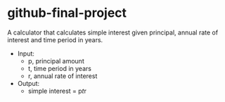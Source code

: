 # github-final-project

A calculator that calculates simple interest given principal, annual rate of interest and time period in years.

* Input:
   * p, principal amount
   * t, time period in years
   * r, annual rate of interest
* Output:
   * simple interest = p*t*r
